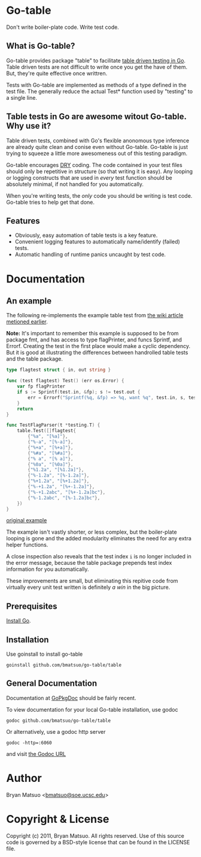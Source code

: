
[install go]: http://golang.org/install.html "Install Go"
[gopkgdoc]: http://gopkgdoc.appspot.com/pkg/github.com/bmatsuo/go-table/table "GoPkgDoc"
[the godoc url]: http://localhost:6060/pkg/github.com/bmatsuo/go-table/table/ "the Godoc URL"
[table driven testing in go]: http://code.google.com/p/go-wiki/wiki/TableDrivenTests "table driven testing in Go"
[dry]: http://en.wikipedia.org/wiki/Don't_repeat_yourself "DRY"

Go-table
========

Don't write boiler-plate code. Write test code.

What is Go-table?
-----------------

Go-table provides package "table" to facilitate [table driven testing in Go][].
Table driven tests are not difficult to write once you get the have of them.
But, they're quite effective once writtren.

Tests with Go-table are implemented as methods of a type defined in the test
file. The generally reduce the actual Test&ast; function used by "testing" to
a single line.

Table tests in Go are awesome witout Go-table. Why use it?
----------------------------------------------------------

Table driven tests, combined with Go's flexible anonomous type inference are
already quite clean and conise even without Go-table. Go-table is just trying to
squeeze a little more awesomeness out of this testing paradigm.

Go-table encourages [DRY][] coding. The code contained in your test files should
only be repetitive in structure (so that writing it is easy). Any looping or
logging constructs that are used in *every* test function should be absolutely
minimal, if not handled for you automatically.

When you're writing tests, the *only* code you should be writing is test code.
Go-table tries to help get that done.

Features
--------

- Obviously, easy automation of table tests is a key feature.
- Convenient logging features to automatically name/identify (failed) tests.
- Automatic handling of runtime panics uncaught by test code.

Documentation
=============

An example
----------

The following re-implements the example table test from [the wiki article
metioned earlier][table driven testing in go].

**Note:** It's important to remember this example is supposed to be from
package fmt, and has access to type flagPrinter, and funcs Sprintf, and Errorf.
Creating the test in the first place would make a cyclic dependency. But it is
good at illustrating the differences between handrolled table tests and the
table package.

```go
type flagtest struct { in, out string }

func (test flagtest) Test() (err os.Error) {
    var fp flagPrinter
    if s := Sprintf(test.in, &fp); s != test.out {
        err = Errorf("Sprintf(%q, &fp) => %q, want %q", test.in, s, test.out)
    }
    return
}

func TestFlagParser(t *testing.T) {
    table.Test([]flagtest{
        {"%a", "[%a]"},
        {"%-a", "[%-a]"},
        {"%+a", "[%+a]"},
        {"%#a", "[%#a]"},
        {"% a", "[% a]"},
        {"%0a", "[%0a]"},
        {"%1.2a", "[%1.2a]"},
        {"%-1.2a", "[%-1.2a]"},
        {"%+1.2a", "[%+1.2a]"},
        {"%-+1.2a", "[%+-1.2a]"},
        {"%-+1.2abc", "[%+-1.2a]bc"},
        {"%-1.2abc", "[%-1.2a]bc"},
    })
}
```

[original example][table driven testing in go]

The example isn't vastly shorter, or less complex, but the boiler-plate looping
is gone and the added modularity eliminates the need for any extra helper
functions.

A close inspection also reveals that the test index `i` is no longer included in
the error message, because the table package prepends test index information for
you automatically.

These improvements are small, but eliminating this repitive code from virtually
every unit test written is definitely *a win* in the big picture.

Prerequisites
-------------

[Install Go][].

Installation
-------------

Use goinstall to install go-table

    goinstall github.com/bmatsuo/go-table/table

General Documentation
---------------------

Documentation at [GoPkgDoc][] should be fairly recent.

To view documentation for your local Go-table installation, use godoc

    godoc github.com/bmatsuo/go-table/table

Or alternatively, use a godoc http server

    godoc -http=:6060

and visit [the Godoc URL][]


Author
======

Bryan Matsuo &lt;bmatsuo@soe.ucsc.edu&gt;

Copyright & License
===================

Copyright (c) 2011, Bryan Matsuo.
All rights reserved.
Use of this source code is governed by a BSD-style license that can be
found in the LICENSE file.
